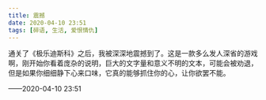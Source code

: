 ```yaml
---
title: 震撼
date: 2020-04-10 23:51
tags: [碎语, 生活, 爱恨情仇]
---
```


通关了《极乐迪斯科》之后，我被深深地震撼到了。这是一款多么发人深省的游戏啊，刚开始你看着庞杂的说明，巨大的文字量和意义不明的文本，可能会被劝退，但是如果你细细静下心来口味，它真的能够抓住你的心，让你欲罢不能。

——2020-04-10 23:51
